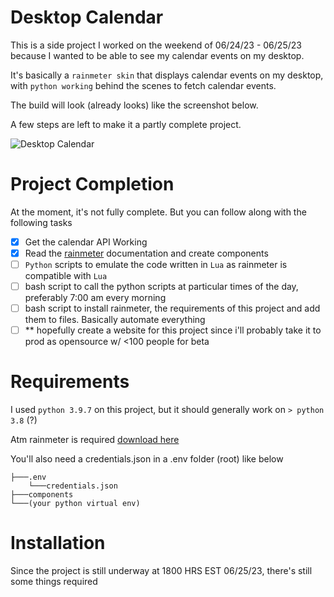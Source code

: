 # Desktop Calendar

This is a side project I worked on the weekend of 06/24/23 - 06/25/23 because I wanted to be able to see my calendar events on my desktop.

It's basically a `rainmeter skin` that displays calendar events on my desktop, with `python working` behind the scenes to fetch calendar events.

The build will look (already looks) like the screenshot below.

A few steps are left to make it a partly complete project. 

![Desktop Calendar](https://github.com/leonkoech/dsktp-calendar/assets/39020723/0ac20a1d-47de-4e8d-b35e-6a2291333d46)

# Project Completion

At the moment, it's not fully complete. But you can follow along with the following tasks 

- [x] Get the calendar API Working
- [x] Read the [rainmeter](https://docs.rainmeter.net/) documentation and create components 
- [ ] `Python` scripts to emulate the code written in `Lua` as rainmeter is compatible with `Lua`
- [ ] bash script to call the python scripts at particular times of the day, preferably 7:00 am every morning
- [ ] bash script to install rainmeter, the requirements of this project and add them to files. Basically automate everything
- [ ] ** hopefully create a website for this project since i'll probably take it to prod as opensource w/ <100 people for beta

# Requirements

I used `python 3.9.7` on this project, but it should generally work on `> python 3.8` (?)

Atm rainmeter is required [download here](https://docs.rainmeter.net/manual/installing-rainmeter/)

You'll also need a credentials.json in a .env folder (root) like below

```
├───.env
    └───credentials.json
├───components
└───(your python virtual env)
```
# Installation
Since the project is still underway at 1800 HRS EST 06/25/23, there's still some things required 
